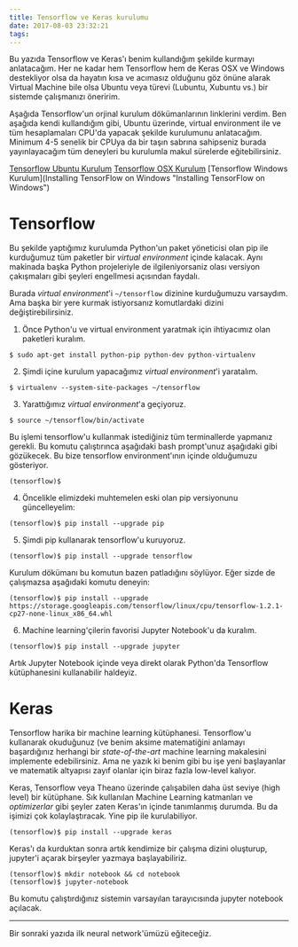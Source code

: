 ```yaml
---
title: Tensorflow ve Keras kurulumu
date: 2017-08-03 23:32:21
tags:
---
```

Bu yazıda Tensorflow ve Keras'ı benim kullandığım şekilde kurmayı anlatacağım. Her ne kadar hem Tensorflow hem de Keras OSX ve Windows destekliyor olsa da hayatın kısa ve acımasız olduğunu göz önüne alarak Virtual Machine bile olsa Ubuntu veya türevi (Lubuntu, Xubuntu vs.) bir sistemde çalışmanızı öneririm.

Aşağıda Tensorflow'un orjinal kurulum dökümanlarının linklerini verdim. Ben aşağıda kendi kullandığım gibi, Ubuntu üzerinde, virtual environment ile ve tüm hesaplamaları CPU'da yapacak şekilde kurulumunu anlatacağım. Minimum 4-5 senelik bir CPUya da bir taşın sabrına sahipseniz burada yayınlayacağım tüm deneyleri bu kurulumla makul sürelerde eğitebilirsiniz.

[Tensorflow Ubuntu Kurulum](https://www.tensorflow.org/install/install_linux "Installing TensorFlow on Ubuntu")
[Tensorflow OSX Kurulum](https://www.tensorflow.org/install/install_mac "Installing TensorFlow on Mac OS X")
[Tensorflow Windows Kurulum](Installing TensorFlow on Windows "Installing TensorFlow on Windows")

# Tensorflow

Bu şekilde yaptığımız kurulumda Python'un paket yöneticisi olan pip ile kurduğumuz tüm paketler bir *virtual environment* içinde kalacak. Aynı makinada başka Python projeleriyle de ilgileniyorsaniz olası versiyon çakışmaları gibi şeyleri engellmesi açısından faydalı.

Burada *virtual environment*'i `~/tensorflow` dizinine kurduğumuzu varsaydım. Ama başka bir yere kurmak istiyorsanız komutlardaki dizini değiştirebilirsiniz.

1. Önce Python'u ve virtual environment yaratmak için ihtiyacımız olan paketleri kuralım.

  `$ sudo apt-get install python-pip python-dev python-virtualenv`

2. Şimdi içine kurulum yapacağımız *virtual environment*'i yaratalım.

  `$ virtualenv --system-site-packages ~/tensorflow`

3. Yarattığımız *virtual environment*'a geçiyoruz.

  `$ source ~/tensorflow/bin/activate`

  Bu işlemi tensorflow'u kullanmak istediğiniz tüm terminallerde yapmanız gerekli. Bu komutu çalıştırınca aşağıdaki bash prompt'unuz aşağıdaki gibi gözükecek. Bu bize tensorflow environment'ının içinde olduğumuzu gösteriyor.

  `(tensorflow)$ `

4. Öncelikle elimizdeki muhtemelen eski olan pip versiyonunu güncelleyelim:

  `(tensorflow)$ pip install --upgrade pip`

5. Şimdi pip kullanarak tensorflow'u kuruyoruz.

  `(tensorflow)$ pip install --upgrade tensorflow`

  Kurulum dökümanı bu komutun bazen patladığını söylüyor. Eğer sizde de çalışmazsa aşağıdaki komutu deneyin:

  ```
  (tensorflow)$ pip install --upgrade https://storage.googleapis.com/tensorflow/linux/cpu/tensorflow-1.2.1-cp27-none-linux_x86_64.whl
  ```
6. Machine learning'çilerin favorisi Jupyter Notebook'u da kuralım.

  `(tensorflow)$ pip install --upgrade jupyter`

Artık Jupyter Notebook içinde veya direkt olarak Python'da Tensorflow kütüphanesini kullanabilir haldeyiz.

# Keras

Tensorflow harika bir machine learning kütüphanesi. Tensorflow'u kullanarak okuduğunuz (ve benim aksime matematiğini anlamayı başardığınız herhangi bir *state-of-the-art* machine learning makalesini implemente edebilirsiniz. Ama ne yazık ki benim gibi bu işe yeni başlayanlar ve matematik altyapısı zayıf olanlar için biraz fazla low-level kalıyor.

Keras, Tensorflow veya Theano üzerinde çalışabilen daha üst seviye (high level) bir kütüphane. Sık kullanılan Machine Learning katmanları ve *optimizerlar* gibi şeyler zaten Keras'ın içinde tanımlanmış durumda. Bu da işimizi çok kolaylaştıracak. Yine pip ile kurulabiliyor.

`(tensorflow)$ pip install --upgrade keras`

Keras'ı da kurduktan sonra artık kendimize bir çalışma dizini oluşturup, jupyter'i açarak birşeyler yazmaya başlayabiliriz.

```
(tensorflow)$ mkdir notebook && cd notebook
(tensorflow)$ jupyter-notebook
```

Bu komutu çalıştırdığınız sistemin varsayılan tarayıcısında jupyter notebook açılacak.

---

Bir sonraki yazıda ilk neural network'ümüzü eğiteceğiz.
